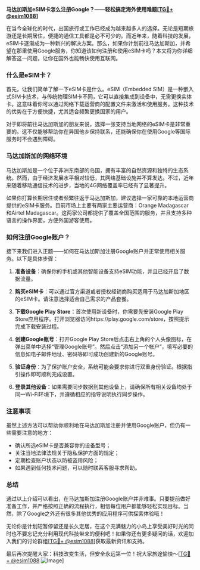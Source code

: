 **马达加斯加eSIM卡怎么注册Google？——轻松搞定海外使用难题[[TG💪+ @esim1088](https://t.me/s/esim1088)]**

在当今全球化的时代，出国旅行或工作已经成为越来越多人的选择。无论是短期旅游还是长期居住，便捷的通信工具都是必不可少的。而近年来，随着科技的发展，eSIM卡逐渐成为一种新兴的解决方案。那么，如果你计划前往马达加斯加，并希望在那里使用Google服务，你知道该如何注册和使用eSIM卡吗？本文将为你详细解答这一问题，让你在国外也能畅快使用互联网。

### 什么是eSIM卡？

首先，让我们简单了解一下eSIM卡是什么。eSIM（Embedded SIM）是一种嵌入式SIM卡技术，与传统物理SIM卡不同，它可以直接集成到设备中，无需更换实体卡。这意味着你可以通过网络下载运营商的配置文件来激活和使用服务。这种技术的优势在于方便快捷，尤其适合频繁更换国家的用户。

对于即将前往马达加斯加的朋友来说，选择一张支持当地网络的eSIM卡是非常重要的。这不仅能够帮助你在异国他乡保持联系，还能确保你在使用Google等国际服务时不会遇到障碍。

### 马达加斯加的网络环境

马达加斯加是一个位于非洲东南部的岛国，拥有丰富的自然资源和独特的生态系统。然而，由于经济发展水平相对较低，其网络基础设施并不算发达。不过，近年来随着移动通信技术的进步，当地的4G网络覆盖率已经有了显著提升。

如果你打算长期居住或者频繁往返于马达加斯加，建议选择一家可靠的本地运营商提供的eSIM卡服务。目前市场上主要有两家主要运营商：Orange Madagascar和Airtel Madagascar。这两家公司都提供了覆盖全国范围的服务，并且支持多种语言的操作界面，方便外国游客使用。

### 如何注册Google账户？

接下来我们进入正题——如何在马达加斯加注册Google账户并正常使用相关服务。以下是具体步骤：

1. **准备设备**：确保你的手机或其他智能设备支持eSIM功能，并且已经开启了数据流量。
   
2. **购买eSIM卡**：可以通过官方渠道或者授权经销商购买适用于马达加斯加地区的eSIM卡。请注意选择适合自己需求的产品套餐。

3. **下载Google Play Store**：首次使用新设备时，你需要先安装Google Play Store应用程序。打开浏览器访问https://play.google.com/store，按照提示完成下载安装过程。

4. **创建Google账号**：打开Google Play Store后点击右上角的个人头像图标，在弹出菜单中选择“管理Google账号”。然后点击“添加另一个帐户”，填写必要的信息如电子邮件地址、密码等即可成功创建新的Google账号。

5. **验证身份**：为了保护账户安全，系统可能会要求你进行双重身份验证。根据指引操作即可顺利完成设置。

6. **登录其他设备**：如果需要同步数据到其他设备上，请确保所有相关设备均处于同一Wi-Fi环境下，并遵循相应的指导说明执行同步操作。

### 注意事项

虽然上述方法可以帮助你顺利地在马达加斯加注册并使用Google账户，但仍有一些需要注意的地方：

- 确认所选eSIM卡是否兼容你的设备型号；
- 关注当地法律法规关于隐私保护方面的规定；
- 定期检查账户状态以防被盗用风险；
- 如果遇到任何技术问题，可以随时联系客服寻求帮助。

### 总结

通过以上介绍可以看出，在马达加斯加注册Google账户并非难事。只要提前做好准备工作，并严格按照正确的流程执行，相信每位用户都能够轻松实现目标。当然，除了Google之外还有很多其他优秀的应用程序可供探索体验哦！

无论你是计划短暂停留还是长久定居，在这个充满魅力的小岛上享受美好时光的同时也不要忘记充分利用现代科技带来的便利吧！如果你还有更多疑问的话，欢迎加入我们的讨论群组[[TG💪+ @esim1088](https://t.me/s/esim1088)]获取最新资讯和支持。

最后再次提醒大家：科技改变生活，但安全永远第一位！祝大家旅途愉快～[[TG💪+ @esim1088](https://t.me/s/esim1088) ![Image](https://i.postimg.cc/4NQfJmqS/Snipaste-2025-05-13-00-14-12.png)]